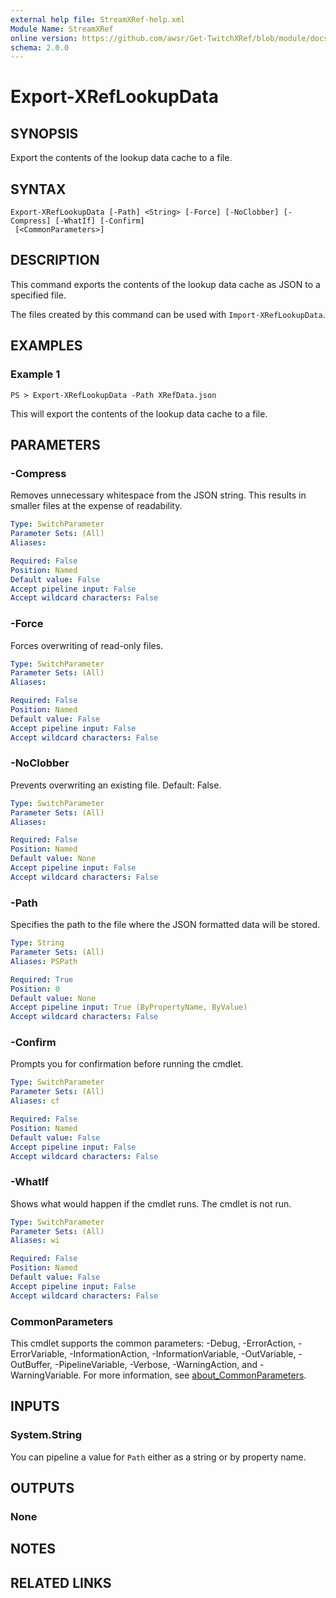 ```yaml
---
external help file: StreamXRef-help.xml
Module Name: StreamXRef
online version: https://github.com/awsr/Get-TwitchXRef/blob/module/docs/Export-XRefLookupData.md
schema: 2.0.0
---
```


# Export-XRefLookupData

## SYNOPSIS
Export the contents of the lookup data cache to a file.

## SYNTAX

```
Export-XRefLookupData [-Path] <String> [-Force] [-NoClobber] [-Compress] [-WhatIf] [-Confirm]
 [<CommonParameters>]
```

## DESCRIPTION
This command exports the contents of the lookup data cache as JSON to a specified file.

The files created by this command can be used with `Import-XRefLookupData`.

## EXAMPLES

### Example 1
```
PS > Export-XRefLookupData -Path XRefData.json
```

This will export the contents of the lookup data cache to a file.

## PARAMETERS

### -Compress
Removes unnecessary whitespace from the JSON string. This results in smaller files at the expense of readability.

```yaml
Type: SwitchParameter
Parameter Sets: (All)
Aliases:

Required: False
Position: Named
Default value: False
Accept pipeline input: False
Accept wildcard characters: False
```

### -Force
Forces overwriting of read-only files.

```yaml
Type: SwitchParameter
Parameter Sets: (All)
Aliases:

Required: False
Position: Named
Default value: False
Accept pipeline input: False
Accept wildcard characters: False
```

### -NoClobber
Prevents overwriting an existing file. Default: False.

```yaml
Type: SwitchParameter
Parameter Sets: (All)
Aliases:

Required: False
Position: Named
Default value: None
Accept pipeline input: False
Accept wildcard characters: False
```

### -Path
Specifies the path to the file where the JSON formatted data will be stored.

```yaml
Type: String
Parameter Sets: (All)
Aliases: PSPath

Required: True
Position: 0
Default value: None
Accept pipeline input: True (ByPropertyName, ByValue)
Accept wildcard characters: False
```

### -Confirm
Prompts you for confirmation before running the cmdlet.

```yaml
Type: SwitchParameter
Parameter Sets: (All)
Aliases: cf

Required: False
Position: Named
Default value: False
Accept pipeline input: False
Accept wildcard characters: False
```

### -WhatIf
Shows what would happen if the cmdlet runs.
The cmdlet is not run.

```yaml
Type: SwitchParameter
Parameter Sets: (All)
Aliases: wi

Required: False
Position: Named
Default value: False
Accept pipeline input: False
Accept wildcard characters: False
```

### CommonParameters
This cmdlet supports the common parameters: -Debug, -ErrorAction, -ErrorVariable, -InformationAction, -InformationVariable, -OutVariable, -OutBuffer, -PipelineVariable, -Verbose, -WarningAction, and -WarningVariable. For more information, see [about_CommonParameters](http://go.microsoft.com/fwlink/?LinkID=113216).

## INPUTS

### System.String

You can pipeline a value for `Path` either as a string or by property name.

## OUTPUTS

### None

## NOTES

## RELATED LINKS
